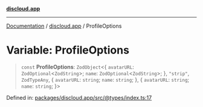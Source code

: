 [**discloud.app**](../README.md)

***

[Documentation](../../packages.md) / [discloud.app](../README.md) / ProfileOptions

# Variable: ProfileOptions

> `const` **ProfileOptions**: `ZodObject`\<\{ `avatarURL`: `ZodOptional`\<`ZodString`\>; `name`: `ZodOptional`\<`ZodString`\>; \}, `"strip"`, `ZodTypeAny`, \{ `avatarURL`: `string`; `name`: `string`; \}, \{ `avatarURL`: `string`; `name`: `string`; \}\>

Defined in: [packages/discloud.app/src/@types/index.ts:17](https://github.com/discloud/discloud.app/blob/1458affc9a022eb2fc5fe37e7b3b002130b2fdad/packages/discloud.app/src/@types/index.ts#L17)
